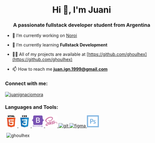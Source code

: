 <h1 align="center">Hi 👋, I'm Juani</h1>
<h3 align="center">A passionate fullstack developer student from Argentina</h3>

- 🔭 I’m currently working on [Noroi](https://github.com/ghoulhex/noroi)

- 🌱 I’m currently learning **Fullstack Development**

- 👨‍💻 All of my projects are available at [https://github.com/ghoulhex](https://github.com/ghoulhex)

- 📫 How to reach me **juan.ign.1999@gmail.com**

<h3 align="left">Connect with me:</h3>
<p align="left">
    <a href="https://linkedin.com/in/juanignaciomora" target="blank"><img align="center"
            src="https://raw.githubusercontent.com/rahuldkjain/github-profile-readme-generator/master/src/images/icons/Social/linked-in-alt.svg"
            alt="juanignaciomora" height="30" width="40" /></a>



<h3 align="left">Languages and Tools:</h3>
<p align="left">
    <a href="https://www.w3.org/html/" target="_blank" rel="noreferrer"> <img
            src="https://raw.githubusercontent.com/devicons/devicon/master/icons/html5/html5-original-wordmark.svg"
            alt="html5" width="40" height="40" /> </a>
    <a href="https://www.w3schools.com/css/" target="_blank" rel="noreferrer"> <img
            src="https://raw.githubusercontent.com/devicons/devicon/master/icons/css3/css3-original-wordmark.svg"
            alt="css3" width="40" height="40" /> </a>
    <a href="https://getbootstrap.com" target="_blank" rel="noreferrer"> <img
            src="https://raw.githubusercontent.com/devicons/devicon/master/icons/bootstrap/bootstrap-plain-wordmark.svg"
            alt="bootstrap" width="40" height="40" /> </a>
    <a href="https://sass-lang.com" target="_blank" rel="noreferrer"> <img
            src="https://raw.githubusercontent.com/devicons/devicon/master/icons/sass/sass-original.svg" alt="sass"
            width="40" height="40" /> </a>
    <a href="https://git-scm.com/" target="_blank" rel="noreferrer"> <img
            src="https://www.vectorlogo.zone/logos/git-scm/git-scm-icon.svg" alt="git" width="40" height="40" /> </a>
    <a href="https://www.figma.com/" target="_blank" rel="noreferrer">
        <img src="https://www.vectorlogo.zone/logos/figma/figma-icon.svg" alt="figma" width="40" height="40" /> </a> <a
        href="https://www.photoshop.com/en" target="_blank" rel="noreferrer"> <img
            src="https://raw.githubusercontent.com/devicons/devicon/master/icons/photoshop/photoshop-line.svg"
            alt="photoshop" width="40" height="40" /> </a>
</p>

<p>&nbsp;<img align="center"
        src="https://github-readme-stats.vercel.app/api?username=ghoulhex&show_icons=true&theme=dark&locale=en"
        alt="ghoulhex" /></p>

